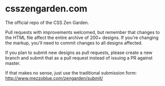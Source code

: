# csszengarden.com

The official repo of the CSS Zen Garden.

Pull requests with improvements welcomed, but remember that changes to the
HTML file affect the entire archive of 200+ designs. If you're changing the
markup, you'll need to commit changes to all designs affected.

If you plan to submit new designs as pull requests, please create a new branch
and submit that as a pull request instead of issuing a PR against master.

If that makes no sense, just use the traditional submission form: 
http://www.mezzoblue.com/zengarden/submit/

